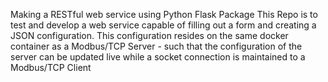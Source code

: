 Making a RESTful web service using Python Flask Package
    This Repo is to test and develop a web service capable of filling out a form and creating a JSON configuration.
    This configuration resides on the same docker container as a Modbus/TCP Server - such that the configuration
    of the server can be updated live while a socket connection is maintained to a Modbus/TCP Client


